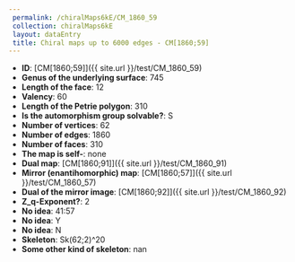 ```yaml
--- 
 permalink: /chiralMaps6kE/CM_1860_59 
 collection: chiralMaps6kE
 layout: dataEntry
 title: Chiral maps up to 6000 edges - CM[1860;59]
---
```


- **ID**: [CM[1860;59]]({{ site.url }}/test/CM_1860_59)
- **Genus of the underlying surface**: 745
- **Length of the face**: 12
- **Valency**: 60
- **Length of the Petrie polygon**: 310
- **Is the automorphism group solvable?**: S
- **Number of vertices**: 62
- **Number of edges**: 1860
- **Number of faces**: 310
- **The map is self-**: none
- **Dual map**: [CM[1860;91]]({{ site.url }}/test/CM_1860_91)
- **Mirror (enantihomorphic) map**: [CM[1860;57]]({{ site.url }}/test/CM_1860_57)
- **Dual of the mirror image**: [CM[1860;92]]({{ site.url }}/test/CM_1860_92)
- **Z_q-Exponent?**: 2
- **No idea**:  41:57
- **No idea**: Y
- **No idea**: N
- **Skeleton**: Sk(62;2)^20
- **Some other kind of skeleton**: nan
